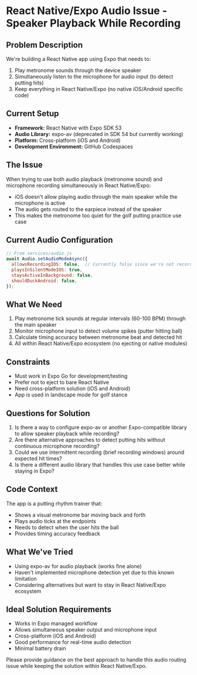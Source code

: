 # React Native/Expo Audio Issue - Speaker Playback While Recording

## Problem Description
We're building a React Native app using Expo that needs to:
1. Play metronome sounds through the device speaker
2. Simultaneously listen to the microphone for audio input (to detect putting hits)
3. Keep everything in React Native/Expo (no native iOS/Android specific code)

## Current Setup
- **Framework:** React Native with Expo SDK 53
- **Audio Library:** expo-av (deprecated in SDK 54 but currently working)
- **Platform:** Cross-platform (iOS and Android)
- **Development Environment:** GitHub Codespaces

## The Issue
When trying to use both audio playback (metronome sound) and microphone recording simultaneously in React Native/Expo:
- iOS doesn't allow playing audio through the main speaker while the microphone is active
- The audio gets routed to the earpiece instead of the speaker
- This makes the metronome too quiet for the golf putting practice use case

## Current Audio Configuration
```javascript
// From services/audio.js
await Audio.setAudioModeAsync({
  allowsRecordingIOS: false,  // Currently false since we're not recording yet
  playsInSilentModeIOS: true,
  staysActiveInBackground: false,
  shouldDuckAndroid: false,
});
```

## What We Need
1. Play metronome tick sounds at regular intervals (60-100 BPM) through the main speaker
2. Monitor microphone input to detect volume spikes (putter hitting ball)
3. Calculate timing accuracy between metronome beat and detected hit
4. All within React Native/Expo ecosystem (no ejecting or native modules)

## Constraints
- Must work in Expo Go for development/testing
- Prefer not to eject to bare React Native
- Need cross-platform solution (iOS and Android)
- App is used in landscape mode for golf stance

## Questions for Solution
1. Is there a way to configure expo-av or another Expo-compatible library to allow speaker playback while recording?
2. Are there alternative approaches to detect putting hits without continuous microphone recording?
3. Could we use intermittent recording (brief recording windows) around expected hit times?
4. Is there a different audio library that handles this use case better while staying in Expo?

## Code Context
The app is a putting rhythm trainer that:
- Shows a visual metronome bar moving back and forth
- Plays audio ticks at the endpoints
- Needs to detect when the user hits the ball
- Provides timing accuracy feedback

## What We've Tried
- Using expo-av for audio playback (works fine alone)
- Haven't implemented microphone detection yet due to this known limitation
- Considering alternatives but want to stay in React Native/Expo ecosystem

## Ideal Solution Requirements
- Works in Expo managed workflow
- Allows simultaneous speaker output and microphone input
- Cross-platform (iOS and Android)
- Good performance for real-time audio detection
- Minimal battery drain

Please provide guidance on the best approach to handle this audio routing issue while keeping the solution within React Native/Expo.